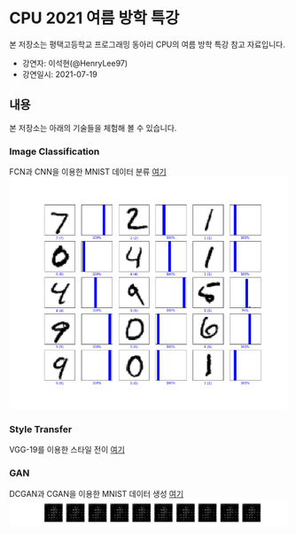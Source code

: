 # CPU 2021 여름 방학 특강
본 저장소는 평택고등학교 프로그래밍 동아리 CPU의 여름 방학 특강 참고 자료입니다.
* 강연자: 이석현(@HenryLee97)
* 강연일시: 2021-07-19

## 내용
본 저장소는 아래의 기술들을 체험해 볼 수 있습니다.

### Image Classification
FCN과 CNN을 이용한 MNIST 데이터 분류 [여기](./MNIST.ipynb)
![mnist_result](./images/mnist_classification_result.png)

### Style Transfer
VGG-19를 이용한 스타일 전이 [여기](./Style%20Transfer.ipynb)

### GAN
DCGAN과 CGAN을 이용한 MNIST 데이터 생성 [여기](./GAN.ipynb)
![cgan_result](./images/cgan_result.gif)
